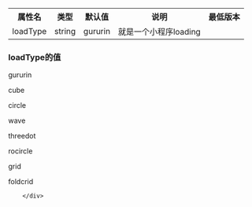 <table class="po1">
			<tr>
				<th>属性名</th>
				<th>类型</th>
				<th>默认值</th>
				<th>说明</th>
				<th>最低版本</th>
			</tr>
			<tr>
				<td>loadType</td>
				<td>string</td>
				<td>gururin</td>
				<td>就是一个小程序loading</td>
				<td></td>
			</tr>
		</table>
		<div class="exampleDiv">

### loadType的值

gururin

cube

circle

wave

threedot

rocircle

grid

foldcrid

		</div>
